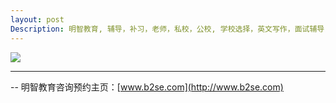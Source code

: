 ```yaml
---
layout: post
Description: 明智教育, 辅导，补习，老师，私校，公校, 学校选择，英文写作，面试辅导，简历书写，英文写作闲谈，私校奖学金，奖学金面试，响应潜力，英文写作能力的培养，non-fiction essay 写作 本地导游，读者像游客，景点，写作 旅游感受，电台频道，合拍，收听 换台，School Selection, Private Schools, Selective Schools, Writing tutoring, Interviews tutoring, Resume Writing, Private School Scholarships, Scholarship Interviews，essays, factually accurate prose, compelling and vivid, literary craft, personal involvement, a curious mind and a sense of self, magic 
---
```


![](http://www.b2se.com/blog/images/%E5%AD%A6%E7%94%9F%E5%8F%AF%E4%B8%8D%E5%8F%AF%E4%BB%A5%E6%8A%8A%20creative%20writing%20%E7%9A%84%E8%BE%83%E5%BC%BA%E8%83%BD%E5%8A%9B%E7%94%A8%E6%9D%A5%E5%B8%AE%E5%8A%A9%E8%87%AA%E5%B7%B1%E7%9A%84%20non-fiction%20writing.jpg)


	
--------
-- 明智教育咨询预约主页：[www.b2se.com](http://www.b2se.com)

